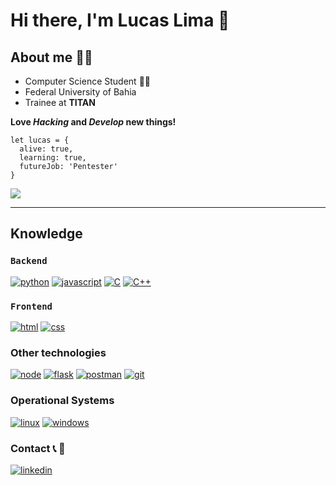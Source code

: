 # Hi there, I'm Lucas Lima 👋

## About me :ok_man:
* Computer Science Student :man_technologist:
* Federal University of Bahia
* Trainee at **TITAN**

**Love _Hacking_ and _Develop_ new things!**

```
let lucas = {
  alive: true,
  learning: true,
  futureJob: 'Pentester'
}
```

<img align="center" src="https://github-readme-stats.vercel.app/api?username=lucaslima337&show_icons=true">

---
## Knowledge
<code><h3>Backend</h3></code>

[![python](https://img.shields.io/static/v1?label=&message=Python&color=0033BE&style=flat&logo=Python)](https://github.com/LucasLima337)
[![javascript](https://img.shields.io/static/v1?label=&message=Javascript&color=8A8100&style=flat&logo=JavaScript)](https://github.com/LucasLima337)
[![C](https://img.shields.io/badge/-0E0E0F?&style=flat&logo=C)](https://github.com/LucasLima337)
[![C++](https://img.shields.io/badge/-C++-0E0E0F?style=flat&logo=C++)](https://github.com/LucasLima337)
<code><h3>Frontend</h3></code>

[![html](https://img.shields.io/static/v1?label=&message=HTML&color=9B0A00&style=flat&logo=html5)](https://github.com/LucasLima337)
[![css](https://img.shields.io/static/v1?label=&message=CSS&color=1572B6&style=flat&logo=css3)](https://github.com/LucasLima337)
### Other technologies

[![node](https://img.shields.io/static/v1?label=&message=NodeJS&color=094B00&style=flat&logo=node.js)](https://github.com/LucasLima337)
[![flask](https://img.shields.io/static/v1?label=&message=Flask&color=000&style=flat&logo=flask)](https://github.com/LucasLima337)
[![postman](https://img.shields.io/static/v1?label=&message=Postman&color=964800&style=flat&logo=postman)](https://github.com/LucasLima337)
[![git](https://img.shields.io/static/v1?label=&message=Git&color=DB0000&style=flat&logo=git)](https://github.com/LucasLima337)

### Operational Systems
[![linux](https://img.shields.io/static/v1?label=&message=Linux&color=AF00AF&style=flat&logo=linux)](https://github.com/LucasLima337)
[![windows](https://img.shields.io/static/v1?label=&message=Windows&color=0078D6&style=flat&logo=windows)](https://github.com/LucasLima337)

### Contact :telephone_receiver: :iphone:
[![linkedin](https://img.shields.io/static/v1?label=&message=LinkedIn&color=0077B5&style=flat&logo=linkedin)](https://www.linkedin.com/in/lucaslima337/)
